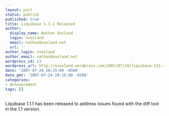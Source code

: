 ```yaml
---
layout: post
status: publish
published: true
title: Liquibase 1.1.1 Released
author:
  display_name: Nathan Voxland
  login: nvoxland
  email: nathan@voxland.net
  url: ''
author_login: nvoxland
author_email: nathan@voxland.net
wordpress_id: 23
wordpress_url: http://nvoxland.wordpress.com/2007/07/24/liquibase-111-released/
date: '2007-07-24 20:15:00 -0500'
date_gmt: '2007-07-24 20:15:00 -0500'
categories:
- Announcement
tags: []
---
```



Liquibase 1.1.1 has been released to address issues found with the diff tool in the 1.1 version.
